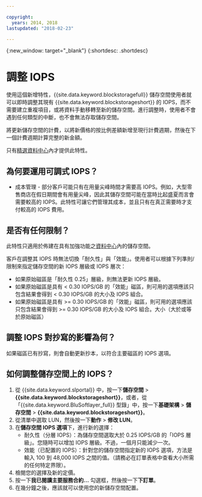 ```yaml
---

copyright:
  years: 2014, 2018
lastupdated: "2018-02-23"

---
```

{:new_window: target="_blank"}
{:shortdesc: .shortdesc}

# 調整 IOPS

使用這個新增特性，{{site.data.keyword.blockstoragefull}} 儲存空間使用者就可以即時調整其現有 {{site.data.keyword.blockstorageshort}} 的 IOPS，而不需要建立重複項目，或將資料手動移轉至新的儲存空間。進行調整時，使用者不會遇到任何類型的中斷，也不會無法存取儲存空間。 

將更新儲存空間的計費，以將新價格的按比例差額新增至現行計費週期，然後在下一個計費週期計算完整的新金額。

只有[精選資料中心](new-ibm-block-and-file-storage-location-and-features.html)內才提供此特性。 

## 為何要運用可調式 IOPS？

- 成本管理 - 部分客戶可能只有在用量尖峰時間才需要高 IOPS。例如，大型零售商店在假日期間會有用量尖峰，因此其儲存空間可能在當時比起盛夏而言會需要較高的 IOPS。此特性可讓它們管理其成本，並且只有在真正需要時才支付較高的 IOPS 費用。

## 是否有任何限制？

此特性只適用於佈建在具有加強功能之[資料中心](new-ibm-block-and-file-storage-location-and-features.html)內的儲存空間。 

客戶在調整其 IOPS 時無法切換「耐久性」與「效能」。使用者可以根據下列準則/限制來指定儲存空間的新 IOPS 層級或 IOPS 層次： 

- 如果原始磁區是「耐久性 0.25」層級，則無法更新 IOPS 層級。
- 如果原始磁區是具有 < 0.30 IOPS/GB 的「效能」磁區，則可用的選項應該只包含結果會得到 < 0.30 IOPS/GB 的大小及 IOPS 組合。 
- 如果原始磁區是具有 >= 0.30 IOPS/GB 的「效能」磁區，則可用的選項應該只包含結果會得到 >= 0.30 IOPS/GB 的大小及 IOPS 組合。大小（大於或等於原始磁區）



## 調整 IOPS 對抄寫的影響為何？

如果磁區已有抄寫，則會自動更新抄本，以符合主要磁區的 IOPS 選項。 

## 如何調整儲存空間上的 IOPS？

1. 從 {{site.data.keyword.slportal}} 中，按一下**儲存空間** > **{{site.data.keyword.blockstorageshort}}**，或者，從「{{site.data.keyword.BluSoftlayer_full}} 型錄」中，按一下**基礎架構** > **儲存空間** > **{{site.data.keyword.blockstorageshort}}**。
2. 從清單中選取 LUN，然後按一下**動作** > **修改 LUN**。
3. 在**儲存空間 IOPS 選項**下，進行新的選擇：
    - 耐久性（分層 IOPS）：為儲存空間選取大於 0.25 IOPS/GB 的「IOPS 層級」。您隨時可以增加 IOPS 層級。不過，一個月只能減少一次。
    - 效能（已配置的 IOPS）：針對您的儲存空間指定新的 IOPS 選項，方法是輸入 100 到 48,000 IOPS 之間的值。（請務必在訂單表格中查看大小所需的任何特定界限）。
4. 檢閱您的選擇及新的定價。
5. 按一下**我已閱讀主要服務合約...** 勾選框，然後按一下**下訂單**。
6. 在幾分鐘之後，應該就可以使用您的新儲存空間配置。
